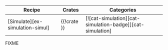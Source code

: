 | Recipe | Crates | Categories |
|--------|--------|------------|
| [Simulate][ex-simulation-simul] | {{!crate }} | [![cat-simulation][cat-simulation-badge]][cat-simulation] |

<div class="hidden">
FIXME
</div>
